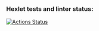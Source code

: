 ### Hexlet tests and linter status:
[![Actions Status](https://github.com/Dimamitosan/backend-project-44/workflows/hexlet-check/badge.svg)](https://github.com/Dimamitosan/backend-project-44/actions)